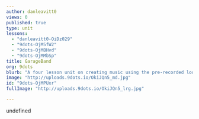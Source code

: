 ```yaml
---
author: danleavitt0
views: 0
published: true
type: unit
lessons: 
  - "danleavitt0-OiDz029"
  - "9dots-OjM5fW2"
  - "9dots-OjMBHvd"
  - "9dots-OjMMbSp"
title: GarageBand
org: 9dots
blurb: "A four lesson unit on creating music using the pre-recorded loops in the GarageBand application."
image: "http://uploads.9dots.io/OkiJQn5_md.jpg"
id: "9dots-OjMPUxr"
fullImage: "http://uploads.9dots.io/OkiJQn5_lrg.jpg"

---
```


undefined
